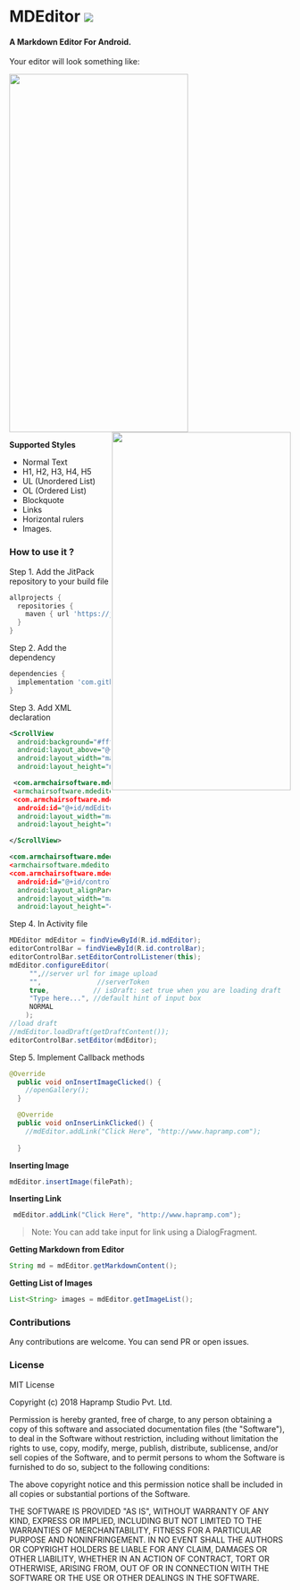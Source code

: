 # MDEditor [![](https://jitpack.io/v/markmilec/mdeditor.svg)](https://jitpack.io/#markmilec/mdeditor)
#### A Markdown Editor For Android.

Your editor will look something like:

<img src="https://user-images.githubusercontent.com/10809719/43141356-50efed8a-8f73-11e8-860b-b88bafa2c8b8.png" width="320px" height="640px"/> <img align="right" src="https://user-images.githubusercontent.com/10809719/43141350-4f74aa5e-8f73-11e8-9966-243383e7c7bc.png" width="320px" height="640px"/>

**Supported Styles**
 - Normal Text
 - H1, H2, H3, H4, H5
 - UL (Unordered List)
 - OL (Ordered List)
 - Blockquote
 - Links
 - Horizontal rulers
 - Images.
 
 ### How to use it ?
 Step 1. Add the JitPack repository to your build file
 ```groovy
 allprojects {
   repositories {
     maven { url 'https://jitpack.io' }
   }
 }
```

Step 2. Add the dependency
```groovy
dependencies {
  implementation 'com.github.markmilec:mdeditor:v0.16'
}
```

Step 3. Add XML declaration
```xml
<ScrollView
  android:background="#ffffff"
  android:layout_above="@+id/controlBar"
  android:layout_width="match_parent"
  android:layout_height="match_parent">

 <com.armchairsoftware.mdeditor.MDEditor
 <armchairsoftware.mdeditor
 <com.armchairsoftware.mdeditor
  android:id="@+id/mdEditor"
  android:layout_width="match_parent"
  android:layout_height="match_parent" />

</ScrollView>

<com.armchairsoftware.mdeditor.EditorControlBar
<armchairsoftware.mdeditor.EditorControlBar
<com.armchairsoftware.mdeditor.EditorControlBar
  android:id="@+id/controlBar"
  android:layout_alignParentBottom="true"
  android:layout_width="match_parent"
  android:layout_height="48dp" />
```

Step 4. In Activity file
```java
MDEditor mdEditor = findViewById(R.id.mdEditor);
editorControlBar = findViewById(R.id.controlBar);
editorControlBar.setEditorControlListener(this);
mdEditor.configureEditor(
     "",//server url for image upload
     "",              //serverToken
     true,           // isDraft: set true when you are loading draft
     "Type here...", //default hint of input box
     NORMAL
    );
//load draft
//mdEditor.loadDraft(getDraftContent());
editorControlBar.setEditor(mdEditor);
```

Step 5. Implement Callback methods
```java
@Override
  public void onInsertImageClicked() {
    //openGallery();
  }

  @Override
  public void onInserLinkClicked() {
    //mdEditor.addLink("Click Here", "http://www.hapramp.com");
    
  }
```

**Inserting Image**
```java
mdEditor.insertImage(filePath);
```

**Inserting Link**
```java
 mdEditor.addLink("Click Here", "http://www.hapramp.com");
```
> Note: You can add take input for link using a DialogFragment.


**Getting Markdown from Editor**
```java
String md = mdEditor.getMarkdownContent();
```

**Getting List of Images**
```java
List<String> images = mdEditor.getImageList();
```


### Contributions

Any contributions are welcome. You can send PR or open issues.

### License
MIT License

Copyright (c) 2018 Hapramp Studio Pvt. Ltd.

Permission is hereby granted, free of charge, to any person obtaining a copy
of this software and associated documentation files (the "Software"), to deal
in the Software without restriction, including without limitation the rights
to use, copy, modify, merge, publish, distribute, sublicense, and/or sell
copies of the Software, and to permit persons to whom the Software is
furnished to do so, subject to the following conditions:

The above copyright notice and this permission notice shall be included in all
copies or substantial portions of the Software.

THE SOFTWARE IS PROVIDED "AS IS", WITHOUT WARRANTY OF ANY KIND, EXPRESS OR
IMPLIED, INCLUDING BUT NOT LIMITED TO THE WARRANTIES OF MERCHANTABILITY,
FITNESS FOR A PARTICULAR PURPOSE AND NONINFRINGEMENT. IN NO EVENT SHALL THE
AUTHORS OR COPYRIGHT HOLDERS BE LIABLE FOR ANY CLAIM, DAMAGES OR OTHER
LIABILITY, WHETHER IN AN ACTION OF CONTRACT, TORT OR OTHERWISE, ARISING FROM,
OUT OF OR IN CONNECTION WITH THE SOFTWARE OR THE USE OR OTHER DEALINGS IN THE
SOFTWARE.
